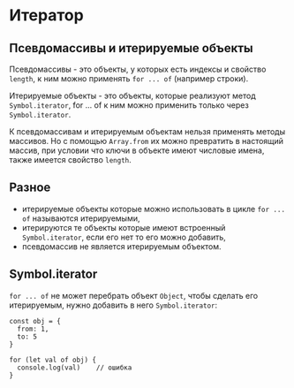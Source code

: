 # Итератор

## Псевдомассивы и итерируемые объекты
Псевдомассивы - это объекты, у которых есть индексы и свойство `length`, к ним можно применять `for ... of` (например строки). 

Итерируемые объекты - это объекты, которые реализуют метод `Symbol.iterator`, for ... of к ним можно применить только через `Symbol.iterator`.

К псевдомассивам и итерируемым объектам нельзя применять методы массивов. Но с помощью `Array.from` их можно превратить в настоящий массив, при условии что ключи в объекте имеют числовые имена, также имеется свойство `length`.

## Разное
- итерируемые объекты которые можно использовать в цикле `for ... of` называются итерируемыми,
- итерируются те объекты которые имеют встроенный `Symbol.iterator`, если его нет то его можно добавить,
- псевдомассив не является итерируемым объектом.

## Symbol.iterator
`for ... of` не может перебрать объект `Object`, чтобы сделать его итерируемым, нужно добавить в него `Symbol.iterator`:

    const obj = {
      from: 1,
      to: 5
    }

    for (let val of obj) {
      console.log(val)    // ошибка
    }
